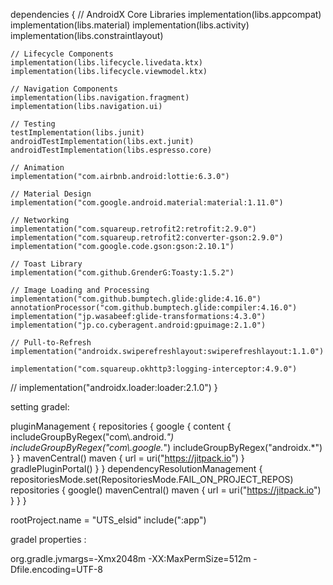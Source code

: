 dependencies {
    // AndroidX Core Libraries
    implementation(libs.appcompat)
    implementation(libs.material)
    implementation(libs.activity)
    implementation(libs.constraintlayout)

    // Lifecycle Components
    implementation(libs.lifecycle.livedata.ktx)
    implementation(libs.lifecycle.viewmodel.ktx)

    // Navigation Components
    implementation(libs.navigation.fragment)
    implementation(libs.navigation.ui)

    // Testing
    testImplementation(libs.junit)
    androidTestImplementation(libs.ext.junit)
    androidTestImplementation(libs.espresso.core)

    // Animation
    implementation("com.airbnb.android:lottie:6.3.0")

    // Material Design
    implementation("com.google.android.material:material:1.11.0")

    // Networking
    implementation("com.squareup.retrofit2:retrofit:2.9.0")
    implementation("com.squareup.retrofit2:converter-gson:2.9.0")
    implementation("com.google.code.gson:gson:2.10.1")

    // Toast Library
    implementation("com.github.GrenderG:Toasty:1.5.2")

    // Image Loading and Processing
    implementation("com.github.bumptech.glide:glide:4.16.0")
    annotationProcessor("com.github.bumptech.glide:compiler:4.16.0")
    implementation("jp.wasabeef:glide-transformations:4.3.0")
    implementation("jp.co.cyberagent.android:gpuimage:2.1.0")

    // Pull-to-Refresh
    implementation("androidx.swiperefreshlayout:swiperefreshlayout:1.1.0")

    implementation("com.squareup.okhttp3:logging-interceptor:4.9.0")

//    implementation("androidx.loader:loader:2.1.0")
}

setting gradel:

pluginManagement {
    repositories {
        google {
            content {
                includeGroupByRegex("com\\.android.*")
                includeGroupByRegex("com\\.google.*")
                includeGroupByRegex("androidx.*")
            }
        }
        mavenCentral()
        maven { url = uri("https://jitpack.io") }
        gradlePluginPortal()
    }
}
dependencyResolutionManagement {
    repositoriesMode.set(RepositoriesMode.FAIL_ON_PROJECT_REPOS)
    repositories {
        google()
        mavenCentral()
        maven { url = uri("https://jitpack.io") }
    }
}

rootProject.name = "UTS_elsid"
include(":app")


gradel properties :

org.gradle.jvmargs=-Xmx2048m -XX:MaxPermSize=512m -Dfile.encoding=UTF-8
